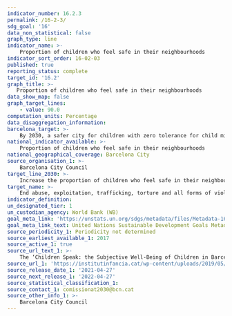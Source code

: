 ```yaml
---
indicator_number: 16.2.3
permalink: /16-2-3/
sdg_goal: '16'
data_non_statistical: false
graph_type: line
indicator_name: >-
    Proportion of children who feel safe in their neighbourhoods
indicator_sort_order: 16-02-03
published: true
reporting_status: complete
target_id: '16.2'
graph_title: >-
   Proportion of children who feel safe in their neighbourhoods
data_show_map: false
graph_target_lines:
    - value: 90.0
computation_units: Percentage
data_disaggregation_information:
barcelona_target: >-
    By 2030, a safer city for children with zero tolerance for child mistreatment
national_indicator_available: >-
    Proportion of children who feel safe in their neighbourhoods
national_geographical_coverage: Barcelona City
source_organisation_1: >-
    Barcelona City Council
target_line_2030: >-
    Increase the proportion of children who feel safe in their neighbourhoods to above 90% 
target_name: >-
    End abuse, exploitation, trafficking, torture and all forms of violence against children
indicator_definition:
un_designated_tier: 1
un_custodian_agency: World Bank (WB)
goal_meta_link: 'https://unstats.un.org/sdgs/metadata/files/Metadata-16-02-03.pdf'
goal_meta_link_text: United Nations Sustainable Development Goals Metadata (pdf 894kB)
source_periodicity_1: Periodicity not determined
source_earliest_available_1: 2017
source_active_1: true
source_url_text_1: >-
    The ‘Children Speak: the Subjective Well-Being of Children in Barcelona’ Survey, from the Institute for Children 
source_url_1: 'https://institutinfancia.cat/wp-content/uploads/2019/05/InformeParlen_2019.pdf'
source_release_date_1: '2021-04-27'
source_next_release_1: '2022-04-27'
source_statistical_classification_1: 
source_contact_1: comissionat2030@bcn.cat
source_other_info_1: >-
    Barcelona City Council
---
```

